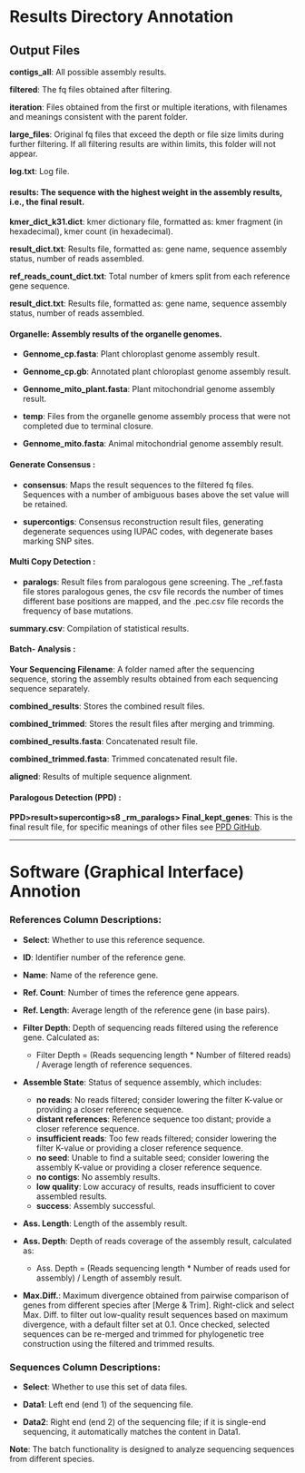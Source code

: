 # Results Directory Annotation

## Output Files

**contigs_all**: All possible assembly results.

**filtered**: The fq files obtained after filtering.

**iteration**: Files obtained from the first or multiple iterations, with filenames and meanings consistent with the parent folder.

**large_files**: Original fq files that exceed the depth or file size limits during further filtering. If all filtering results are within limits, this folder will not appear.

**log.txt**: Log file.

#### **results: The sequence with the highest weight in the assembly results, i.e., the final result.**

**kmer_dict_k31.dict**: kmer dictionary file, formatted as: kmer fragment (in hexadecimal), kmer count (in hexadecimal).

**result_dict.txt**: Results file, formatted as: gene name, sequence assembly status, number of reads assembled.

**ref_reads_count_dict.txt**: Total number of kmers split from each reference gene sequence.

**result_dict.txt**: Results file, formatted as: gene name, sequence assembly status, number of reads assembled.

#### Organelle: Assembly results of the organelle genomes.

* **Gennome_cp.fasta**: Plant chloroplast genome assembly result.

* **Gennome_cp.gb**: Annotated plant chloroplast genome assembly result.

* **Gennome_mito_plant.fasta**: Plant mitochondrial genome assembly result.

* **temp**: Files from the organelle genome assembly process that were not completed due to terminal closure.

* **Gennome_mito.fasta**: Animal mitochondrial genome assembly result.



#### Generate Consensus  :

* **consensus**: Maps the result sequences to the filtered fq files. Sequences with a number of ambiguous bases above the set value will be retained.

* **supercontigs**: Consensus reconstruction result files, generating degenerate sequences using IUPAC codes, with degenerate bases marking SNP sites.

#### Multi Copy Detection :

* **paralogs**: Result files from paralogous gene screening. The _ref.fasta file stores paralogous genes, the csv file records the number of times different base positions are mapped, and the .pec.csv file records the frequency of base mutations.

**summary.csv**: Compilation of statistical results.

#### Batch- Analysis :

**Your Sequencing Filename**: A folder named after the sequencing sequence, storing the assembly results obtained from each sequencing sequence separately.

**combined_results**: Stores the combined result files.

**combined_trimmed**: Stores the result files after merging and trimming.

**combined_results.fasta**: Concatenated result file.

**combined_trimmed.fasta**: Trimmed concatenated result file.

**aligned**: Results of multiple sequence alignment.

#### Paralogous Detection (PPD) :

**PPD>result>supercontig>s8 _rm_paralogs> Final_kept_genes**: This is the final result file, for specific meanings of other files see [PPD GitHub](https://github.com/Bean061/putative_paralog#part2-trims-alignment-and-detectes-the-putative-paralogs).


 ---

# Software (Graphical Interface) Annotion

### References Column Descriptions:

- **Select**: Whether to use this reference sequence.

- **ID**: Identifier number of the reference gene.

- **Name**: Name of the reference gene.

- **Ref. Count**: Number of times the reference gene appears.

- **Ref. Length**: Average length of the reference gene (in base pairs).

- **Filter Depth**: Depth of sequencing reads filtered using the reference gene. Calculated as:
  - Filter Depth = (Reads sequencing length * Number of filtered reads) / Average length of reference sequences.

- **Assemble State**: Status of sequence assembly, which includes:
  - **no reads**: No reads filtered; consider lowering the filter K-value or providing a closer reference sequence.
  - **distant references**: Reference sequence too distant; provide a closer reference sequence.
  - **insufficient reads**: Too few reads filtered; consider lowering the filter K-value or providing a closer reference sequence.
  - **no seed**: Unable to find a suitable seed; consider lowering the assembly K-value or providing a closer reference sequence.
  - **no contigs**: No assembly results.
  - **low quality**: Low accuracy of results, reads insufficient to cover assembled results.
  - **success**: Assembly successful.

- **Ass. Length**: Length of the assembly result.

- **Ass. Depth**: Depth of reads coverage of the assembly result, calculated as:
  - Ass. Depth = (Reads sequencing length * Number of reads used for assembly) / Length of assembly result.

- **Max.Diff.**: Maximum divergence obtained from pairwise comparison of genes from different species after [Merge & Trim]. Right-click and select Max. Diff. to filter out low-quality result sequences based on maximum divergence, with a default filter set at 0.1. Once checked, selected sequences can be re-merged and trimmed for phylogenetic tree construction using the filtered and trimmed results.



### Sequences Column Descriptions:

- **Select**: Whether to use this set of data files.

- **Data1**: Left end (end 1) of the sequencing file.

- **Data2**: Right end (end 2) of the sequencing file; if it is single-end sequencing, it automatically matches the content in Data1.

**Note**: The batch functionality is designed to analyze sequencing sequences from different species.